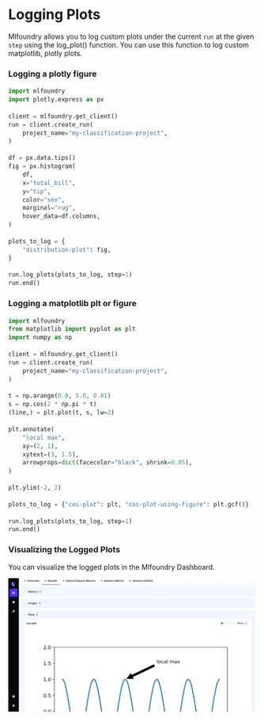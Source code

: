 # Logging Plots

Mlfoundry allows you to log custom plots under the current `run` at the given `step` using the log_plot() function.
You can use this function to log custom matplotlib, plotly plots.

### Logging a plotly figure
```python
import mlfoundry
import plotly.express as px

client = mlfoundry.get_client()
run = client.create_run(
    project_name="my-classification-project",
)

df = px.data.tips()
fig = px.histogram(
    df,
    x="total_bill",
    y="tip",
    color="sex",
    marginal="rug",
    hover_data=df.columns,
)

plots_to_log = {
    "distribution-plot": fig,
}

run.log_plots(plots_to_log, step=1)
run.end()
```

### Logging a matplotlib plt or figure
```python
import mlfoundry
from matplotlib import pyplot as plt
import numpy as np

client = mlfoundry.get_client()
run = client.create_run(
    project_name="my-classification-project",
)

t = np.arange(0.0, 5.0, 0.01)
s = np.cos(2 * np.pi * t)
(line,) = plt.plot(t, s, lw=2)

plt.annotate(
    "local max",
    xy=(2, 1),
    xytext=(3, 1.5),
    arrowprops=dict(facecolor="black", shrink=0.05),
)

plt.ylim(-2, 2)

plots_to_log = {"cos-plot": plt, "cos-plot-using-figure": plt.gcf()}

run.log_plots(plots_to_log, step=1)
run.end()
```

### Visualizing the Logged Plots
You can visualize the logged plots in the Mlfoundry Dashboard.

![Visualizing the logged plots](../../assets/log-plot.png)
